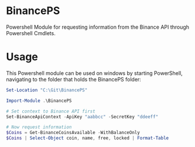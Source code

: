 # BinancePS
Powershell Module for requesting information from the Binance API through Powershell Cmdlets.

# Usage
This Powershell module can be used on windows by starting PowerShell, navigating to the folder that holds the BinancePS folder: 
```powershell
Set-Location "C:\Git\BinancePS"

Import-Module .\BinancePS

# Set context to Binance API first
Set-BinanceApiContext -ApiKey "aabbcc" -SecretKey "ddeeff"

# Now request information
$Coins = Get-BinanceCoinsAvailable -WithBalanceOnly
$Coins | Select-Object coin, name, free, locked | Format-Table
```